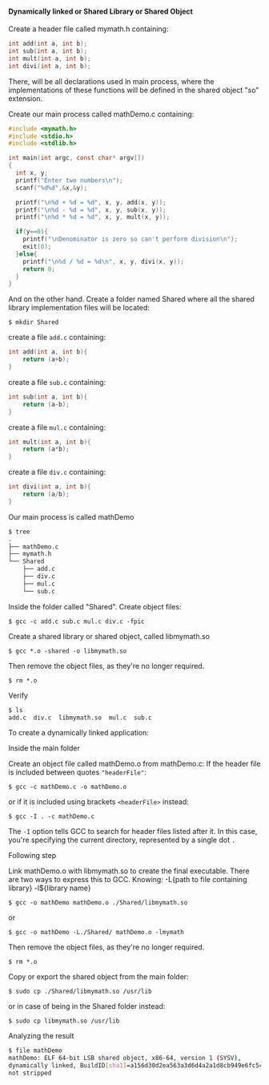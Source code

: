 #### Dynamically linked or Shared Library or Shared Object


Create a header file called mymath.h containing:
```c
int add(int a, int b);
int sub(int a, int b);
int mult(int a, int b);
int divi(int a, int b);
```
There, will be all declarations used in main process, where the implementations of these functions will be defined in the shared object "so" extension.

Create our main process called mathDemo.c containing:
```c
#include <mymath.h>
#include <stdio.h>
#include <stdlib.h>

int main(int argc, const char* argv[])
{
  int x, y;
  printf("Enter two numbers\n");
  scanf("%d%d",&x,&y);

  printf("\n%d + %d = %d", x, y, add(x, y));
  printf("\n%d - %d = %d", x, y, sub(x, y));
  printf("\n%d * %d = %d", x, y, mult(x, y));

  if(y==0){
    printf("\nDenominator is zero so can't perform division\n");
    exit(0);
  }else{
    printf("\n%d / %d = %d\n", x, y, divi(x, y));
    return 0;
  }
}
```
And on the other hand.
Create a folder named Shared where all the shared library implementation files will be located:

`$ mkdir Shared`

create a file `add.c` containing:
```c
int add(int a, int b){
    return (a+b);
}
```
create a file `sub.c` containing:
```c
int sub(int a, int b){
    return (a-b);
}
```
create a file `mul.c` containing:
```c
int mult(int a, int b){
    return (a*b);
}
```
create a file `div.c` containing:
```c
int divi(int a, int b){
    return (a/b);
}
```
Our main process is called mathDemo 
```bash
$ tree
.
├── mathDemo.c
├── mymath.h
└── Shared
    ├── add.c
    ├── div.c
    ├── mul.c
    └── sub.c
```
Inside the folder called "Shared". Create object files:

`$ gcc -c add.c sub.c mul.c div.c -fpic`

Create a shared library or shared object, called libmymath.so 

`$ gcc *.o -shared -o libmymath.so`

Then remove the object files, as they're no longer required.

`$ rm *.o`

Verify
```bash
$ ls
add.c  div.c  libmymath.so  mul.c  sub.c
```
To create a dynamically linked application:

Inside the main folder

Create an object file called mathDemo.o from mathDemo.c:
If the header file is included between quotes `"headerFile"`:

`$ gcc -c mathDemo.c -o mathDemo.o` 

or if it is included using brackets `<headerFile>` instead:

`$ gcc -I . -c mathDemo.c`

The `-I` option tells GCC to search for header files listed after it. In this case, you're specifying the current directory, represented by a single dot `.`

Following step

Link mathDemo.o with libmymath.so to create the final executable. 
There are two ways to express this to GCC. 
Knowing: -L{path to file containing library} -l${library name}

`$ gcc -o mathDemo mathDemo.o ./Shared/libmymath.so`

or

`$ gcc -o mathDemo -L./Shared/ mathDemo.o -lmymath` 

Then remove the object files, as they're no longer required.

`$ rm *.o`

Copy or export the shared object from the main folder:

`$ sudo cp ./Shared/libmymath.so /usr/lib`

or in case of being in the Shared folder instead:

`$ sudo cp libmymath.so /usr/lib`

Analyzing the result
```bash
$ file mathDemo
mathDemo: ELF 64-bit LSB shared object, x86-64, version 1 (SYSV), 
dynamically linked, BuildID[sha1]=a156d30d2ea563a3d6d4a2a1d8cb949e6fc5c810, 
not stripped
```